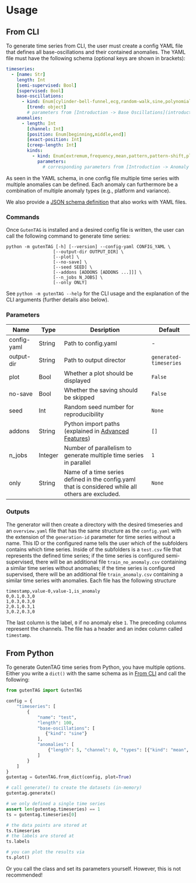 # Usage

## From CLI

To generate time series from CLI, the user must create a config YAML file that defines all base-oscillations and their contained anomalies. The YAML file must have the following schema (optional keys are shown in brackets):

```yaml
timeseries:
  - [name: Str]
    length: Int
    [semi-supervised: Bool]
    [supervised: Bool]
    base-oscillations:
      - kind: Enum[cylinder-bell-funnel,ecg,random-walk,sine,polynomial,random-mode-jump,formula]
        [trend: object]
        # parameters from [Introduction -> Base Oscillations](introduction#base-oscillations)
    anomalies:
      - length: Int
        [channel: Int]
        [position: Enum[beginning,middle,end]]
        [exact-position: Int]
        [creep-length: Int]
        kinds:
          - kind: Enum[extremum,frequency,mean,pattern,pattern-shift,platform,variance,amplitude,trend,mode-correlation]
            parameters:
              # corresponding parameters from [Introduction -> Anomaly Types](introduction#anomaly-types)
```

As seen in the YAML schema, in one config file multiple time series with multiple anomalies can be defined.
Each anomaly can furthermore be a combination of multiple anomaly types (e.g., platform and variance).

We also provide a [JSON schema definition](../generation-config-schema/README.md) that also works with YAML files.

### Commands

Once `GutenTAG` is installed and a desired config file is written, the user can call the following command to generate time series:

```shell
python -m gutenTAG [-h] [--version] --config-yaml CONFIG_YAML \
                  [--output-dir OUTPUT_DIR] \
                  [--plot] \
                  [--no-save] \
                  [--seed SEED] \
                  [--addons [ADDONS [ADDONS ...]]] \
                  [--n_jobs N_JOBS] \
                  [--only ONLY]

```

See `python -m gutenTAG --help` for the CLI usage and the explanation of the CLI arguments (further details also below).


### Parameters

|Name|Type| Desription                                                                                         |Default|
|----|----|----------------------------------------------------------------------------------------------------|-------|
|config-yaml|String| Path to config.yaml                                                                                |-|
|output-dir|String| Path to output director                                                                            |`generated-timeseries`|
|plot|Bool| Whether a plot should be displayed                                                                 |`False`|
|no-save|Bool| Whether the saving should be skipped                                                               |`False`|
|seed|Int| Random seed number for reproducibility                                                             |`None`|
|addons|String| Python import paths (explained in [Advanced Features](advanced-features.md))                       |`[]`|
|n_jobs|Integer| Number of parallelism to generate multiple time series in parallel                                 |`1`|
|only|String| Name of a time series defined in the config.yaml that is considered while all others are excluded. |`None`|

### Outputs

The generator will then create a directory with the desired timeseries and an `overview.yaml` file that has the same structure as the `config.yaml` with the extension of the `generation-id` parameter for time series without a name. This ID or the configured name tells the user which of the subfolders contains which time series. Inside of the subfolders is a `test.csv` file that represents the defined time series; if the time series is configured semi-supervised, there will be an additional file `train_no_anomaly.csv` containing a similar time series without anomalies; if the time series is configured supervised, there will be an additional file `train_anomaly.csv` containing a similar time series with anomalies. Each file has the following structure

```csv
timestamp,value-0,value-1,is_anomaly
0,0.1,0.3,0
1,0.3,0.3,0
2,0.1,0.3,1
3,0.2,0.3,0
```

The last column is the label, `0` if no anomaly else `1`. The preceding columns represent the channels. The file has a header and an index column called `timestamp`.

## From Python

To generate GutenTAG time series from Python, you have multiple options. Either you write a `dict()` with the same schema as in [From CLI](#from-cli) and call the following:

```python
from gutenTAG import GutenTAG

config = {
    "timeseries": [
        {
            "name": "test",
            "length": 100,
            "base-oscillations": [
               {"kind": "sine"}
            ],
            "anomalies": [
                {"length": 5, "channel": 0, "types": [{"kind": "mean", "parameters": {"offset": .5}}]}
            ]
        }
    ]
}
gutentag = GutenTAG.from_dict(config, plot=True)

# call generate() to create the datasets (in-memory)
gutentag.generate()

# we only defined a single time series
assert len(gutentag.timeseries) == 1
ts = gutentag.timeseries[0]

# the data points are stored at
ts.timeseries
# the labels are stored at
ts.labels

# you can plot the results via
ts.plot()
```

Or you call the class and set its parameters yourself. However, this is not recommended!
